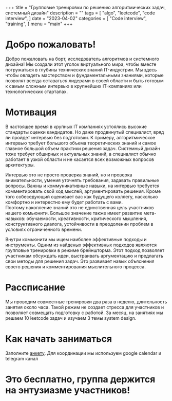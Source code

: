 +++
title = "Групповые тренировки по решению алгоритмических задач, системный дизайн"
description = ""
tags = [
    "algo",
    "leetcode",
    "code interview",
]
date = "2023-04-02"
categories = [
    "Code interview",
    "training",
]
menu = "main"
+++

# Добро пожаловать!

Добро пожаловать на борт, исследователь алгоритмов и системного дизайна! Мы создали этот уголок виртуального мира, чтобы вместе погружаться в глубины технических знаний IT-индустрии. Мы здесь чтобы овладеть мастерством и фундаментальными знаниями, которые позволят всегда оставаться лидерами в своей области и быть готовым к самым сложным интервью в крупнейших IT-компаниях или технологических стартапах.

# Мотивация

В настоящее время в крупных IT компаниях устоялись высокие стандарты оценки кандидатов. Но даже продвинутый специалист, вряд ли пройдет интервью без подготовки. К примеру, алгоритмическое интервью требует большого объема теоретических знаний и самое главное большой объем практики решения задач. Системный дизайн тоже требует обширных и актуальных знаний, а специалист обычно работает в узкой области и не касается всех возможных вопросов архитектуры. 

Интервью это не просто проверка знаний, но и проверка внимательности, умения  уточнять требования, задавать правильные вопросы. Важны и коммуникативные навыки,  на интервью требуется комментировать свой ход мыслей, аргументировать решения.  Кроме того собеседующий оценивает вас как будущего коллегу, насколько комфортно и интерестно ему будет работать с вами.  
Поэтому накопление знаний это не единственная цель участников нашего комьюнити. Большое значение также имеет развитие мета-навыков: обучаемости, креативности, критического мышления, конструктивного диалога, устойчивости в преодолении проблем в условиях ограниченного времени.

Внутри комьюнити мы ищем наиболее эффективные подходы и инструменты. Одним из найденых эффективных подходов являются групповые тренировки в режиме брейншторма. Этот подход позволяет участникам обсуждать идеи, выстраивать аргументацию и предлагать свои методы для решения задач. Это развивает навык объяснения своего решения и комментирования мыслительного процесса. 

# Рассписание

Мы проводим совместные тренировки два раза в неделю, длительность занятия около часа. Такой режим не создает стресса для участников и позволяет совмещать подготовку с работой. За месяц, на занятиях мы решаем 10 leetcode задач и изучаем 3 темы system design. 

# Как начать заниматься

Заполните <a href="https://forms.gle/zhw3PTBiAPoiHYKv8" target="_blank">анкету</a>. Для координации мы используем google calendar и telegram канал

# Это бесплатно, группа держится на энтузиазме участников!

